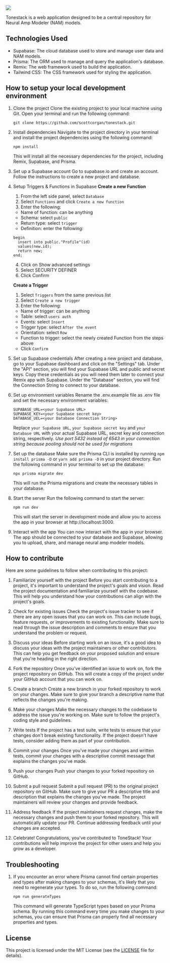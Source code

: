 <img src="https://media.discordapp.net/attachments/1085939013476692068/1086041031570632744/Bildschirmfoto_2023-03-16_um_22.38.48.png?width=2040&height=1318">

Tonestack is a web application designed to be a central repository for Neural Amp Modeler (NAM) models.

## Technologies Used

* Supabase: The cloud database used to store and manage user data and NAM models.
* Prisma: The ORM used to manage and query the application's database.
* Remix: The web framework used to build the application.
* Tailwind CSS: The CSS framework used for styling the application.

## How to setup your local development environment

1. Clone the project
    Clone the existing project to your local machine using Git. Open your terminal and run the following command:
    ```
    git clone https://github.com/scottcorgan/tonestack.git
    ```

2. Install dependencies
    Navigate to the project directory in your terminal and install the project dependencies using the following command:
    ```
    npm install
    ```

    This will install all the necessary dependencies for the project, including Remix, Supabase, and Prisma.

3. Set up a Supabase account
    Go to supabase.io and create an account. Follow the instructions to create a new project and database.

4. Setup Triggers & Functions in Supabase
    **Create a new Function**

    1. From the left side panel, select `Database`
    2. Select `Functions` and click `Create a new function`
    3. Enter the following:

    * Name of function: can be anything
    * Schema: select `public`
    * Return type: select `trigger`
    * Definition: enter the following:

    ```
    begin
      insert into public."Profile"(id)
      values(new.id);
      return new;
    end;
    ```

    4. Click on Show advanced settings
    5. Select SECURITY DEFINER
    6. Click Confirm

    **Create a Trigger**

    1. Select `Triggers` from the same previous list
    2. Select `Create a new trigger`
    3. Enter the following:

    * Name of trigger: can be anything
    * Table: select `users auth`
    * Events: select `Insert`
    * Trigger type: select `After the event`
    * Orientation: select `Row`
    * Function to trigger: select the newly created Function from the steps above
    * Click `Confirm`

4. Set up Supabase credentials
    After creating a new project and database, go to your Supabase dashboard and click on the "Settings" tab.
    Under the "API" section, you will find your Supabase URL and public and secret keys. Copy these credentials as you will need them later to connect your Remix app with Supabase.
    Under the "Database" section, you will find the Connection String to connect to your database.

5. Set up environment variables
    Rename the .env.example file as .env file and set the necessary environment variables:
    ```
    SUPABASE_URL=<your Supabase URL>
    SUPABASE_KEY=<your Supabase secret key>
    DATABASE_UEL=<your Database Connection String>
    ```

    Replace `your Supabase URL`, `your Supabase secret key` and `your Database URL` with your actual Supabase URL, secret key and connection string, respectively.
    *Use port 5432 instead of 6543 in your connection string because pooling should not be used for migrations*

6. Set up the database
    Make sure the Prisma CLI is installed by running `npm install prisma -D` or `yarn add prisma -D` in your project directory.
    Run the following command in your terminal to set up the database:
    ```
    npx prisma migrate dev
    ```

    This will run the Prisma migrations and create the necessary tables in your database.

5. Start the server
    Run the following command to start the server:
    ```
    npm run dev
    ```

    This will start the server in development mode and allow you to access the app in your browser at http://localhost:3000.

6. Interact with the app
    You can now interact with the app in your browser. The app should be connected to your database and Supabase, allowing you to upload, share, and manage neural amp modeler models.

## How to contribute

Here are some guidelines to follow when contributing to this project:

1. Familiarize yourself with the project
Before you start contributing to a project, it's important to understand the project's goals and vision. Read the project documentation and familiarize yourself with the codebase. This will help you understand how your contributions can align with the project's goals.

2. Check for existing issues
Check the project's issue tracker to see if there are any open issues that you can work on. This can include bugs, feature requests, or improvements to existing functionality. Make sure to read through the issue description and comments to ensure that you understand the problem or request.

3. Discuss your ideas
Before starting work on an issue, it's a good idea to discuss your ideas with the project maintainers or other contributors. This can help you get feedback on your proposed solution and ensure that you're heading in the right direction.

4. Fork the repository
Once you've identified an issue to work on, fork the project repository on GitHub. This will create a copy of the project under your GitHub account that you can work on.

5. Create a branch
Create a new branch in your forked repository to work on your changes. Make sure to give your branch a descriptive name that reflects the changes you're making.

6. Make your changes
Make the necessary changes to the codebase to address the issue you're working on. Make sure to follow the project's coding style and guidelines.

7. Write tests
If the project has a test suite, write tests to ensure that your changes don't break existing functionality. If the project doesn't have tests, consider adding them as part of your contribution.

8. Commit your changes
Once you've made your changes and written tests, commit your changes with a descriptive commit message that explains the changes you've made.

9. Push your changes
Push your changes to your forked repository on GitHub.

10. Submit a pull request
Submit a pull request (PR) to the original project repository on GitHub. Make sure to give your PR a descriptive title and description that explains the changes you've made. The project maintainers will review your changes and provide feedback.

11. Address feedback
If the project maintainers request changes, make the necessary changes and push them to your forked repository. This will automatically update your PR. Continue addressing feedback until your changes are accepted.

12. Celebrate!
Congratulations, you've contributed to ToneStack! Your contributions will help improve the project for other users and help you grow as a developer.

## Troubleshooting

1. If you encounter an error where Prisma cannot find certain properties and types after making changes to your schemas, it's likely that you need to regenerate your types.
    To do so, run the following command:
    ```
    npm run generateTypes
    ```

    This command will generate TypeScript types based on your Prisma schema. By running this command every time you make changes to your schemas, you can ensure that Prisma can properly find all necessary properties and types.

## License

This project is licensed under the MIT License (see the
[LICENSE](LICENSE) file for details).
